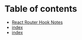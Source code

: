# Table of contents

- [React Router Hook Notes](README.md)
- [index](untitled.md)
- [index](test.md)
